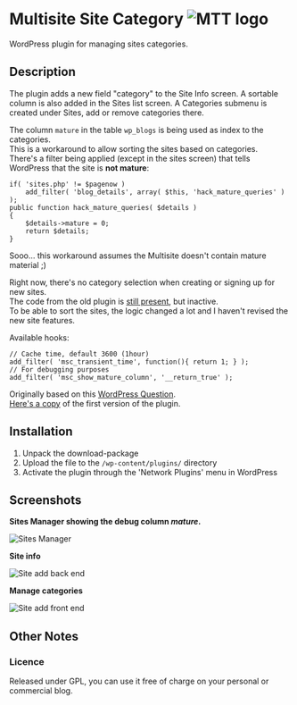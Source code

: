 # Multisite Site Category ![MTT logo](https://raw.github.com/brasofilo/Private-Comments-in-CPT/master/logo.png)


WordPress plugin for managing sites categories.

## Description
The plugin adds a new field "category" to the Site Info screen. 
A sortable column is also added in the Sites list screen.
A Categories submenu is created under Sites, add or remove categories there.

The column `mature` in the table `wp_blogs` is being used as index to the categories.  
This is a workaround to allow sorting the sites based on categories.  
There's a filter being applied (except in the sites screen) that tells WordPress that the site is **not mature**:
```
if( 'sites.php' != $pagenow )
    add_filter( 'blog_details', array( $this, 'hack_mature_queries' ) );	
public function hack_mature_queries( $details )
{
    $details->mature = 0;
    return $details;
}
```
Sooo... this workaround assumes the Multisite doesn't contain mature material ;)

Right now, there's no category selection when creating or signing up for new sites.  
The code from the old plugin is [still present](https://github.com/brasofilo/multisite-site-category/blob/master/inc/class-sites-categories-signup.php), but inactive.  
To be able to sort the sites, the logic changed a lot and I haven't revised the new site features.

Available hooks:
```
// Cache time, default 3600 (1hour)
add_filter( 'msc_transient_time', function(){ return 1; } );
// For debugging purposes
add_filter( 'msc_show_mature_column', '__return_true' );
```

Originally based on this [WordPress Question](http://wordpress.stackexchange.com/q/50235/12615).  
[Here's a copy](https://gist.github.com/brasofilo/6715423) of the first version of the plugin.

## Installation

1. Unpack the download-package
1. Upload the file to the `/wp-content/plugins/` directory
1. Activate the plugin through the 'Network Plugins' menu in WordPress

## Screenshots

**Sites Manager showing the debug column *mature*.**

![Sites Manager](https://github.com/brasofilo/multisite-site-category/raw/master/img/screenshot-1.png)

**Site info**

![Site add back end](https://github.com/brasofilo/multisite-site-category/raw/master/img/screenshot-2.png)

**Manage categories**

![Site add front end](https://github.com/brasofilo/multisite-site-category/raw/master/img/screenshot-3.png)


## Other Notes
### Licence
Released under GPL, you can use it free of charge on your personal or commercial blog.